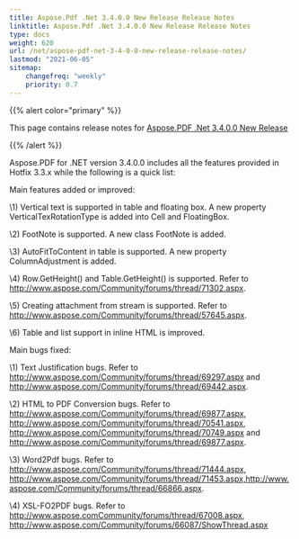 ```yaml
---
title: Aspose.Pdf .Net 3.4.0.0 New Release Release Notes
linktitle: Aspose.Pdf .Net 3.4.0.0 New Release Release Notes
type: docs
weight: 620
url: /net/aspose-pdf-net-3-4-0-0-new-release-release-notes/
lastmod: "2021-06-05"
sitemap:
    changefreq: "weekly"
    priority: 0.7
---
```


{{% alert color="primary" %}}

This page contains release notes for [Aspose.PDF .Net 3.4.0.0 New Release](https://downloads.aspose.com/pdf/net/new-releases/aspose.pdf-.net-3.4.0.0-new-release/)

{{% /alert %}}

Aspose.PDF for .NET version 3.4.0.0 includes all the features provided in Hotfix 3.3.x while the following is a quick list:

Main features added or improved:

\1) Vertical text is supported in table and floating box. A new property VerticalTexRotationType is added into Cell and FloatingBox.

\2) FootNote is supported. A new class FootNote is added.

\3) AutoFitToContent in table is supported. A new property ColumnAdjustment is added.

\4) Row.GetHeight() and Table.GetHeight() is supported. Refer to <http://www.aspose.com/Community/forums/thread/71302.aspx>.

\5) Creating attachment from stream is supported. Refer to <http://www.aspose.com/Community/forums/thread/57645.aspx>.

\6) Table and list support in inline HTML is improved.

Main bugs fixed:

\1) Text Justification bugs. Refer to <http://www.aspose.com/Community/forums/thread/69297.aspx> and <http://www.aspose.com/Community/forums/thread/69442.aspx>.

\2) HTML to PDF Conversion bugs. Refer to <http://www.aspose.com/Community/forums/thread/69877.aspx>, <http://www.aspose.com/Community/forums/thread/70541.aspx>, <http://www.aspose.com/Community/forums/thread/70749.aspx> and <http://www.aspose.com/Community/forums/thread/69877.aspx>.

\3) Word2Pdf bugs. Refer to <http://www.aspose.com/Community/forums/thread/71444.aspx>, <http://www.aspose.com/Community/forums/thread/71453.aspx,http://www.aspose.com/Community/forums/thread/66866.aspx>.

\4) XSL-FO2PDF bugs. Refer to <http://www.aspose.comCommunity/forums/thread/67008.aspx>, <http://www.aspose.com/Community/forums/66087/ShowThread.aspx>
